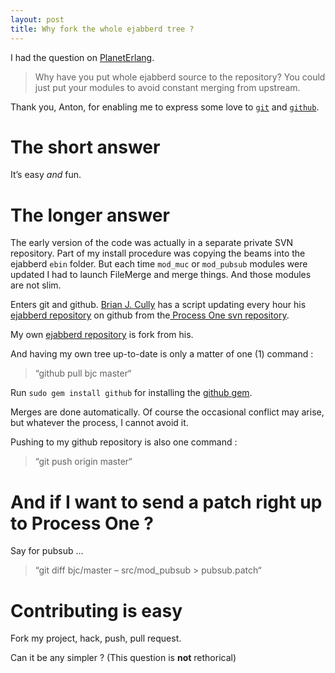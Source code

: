 ```yaml
---
layout: post
title: Why fork the whole ejabberd tree ?
---
```

I had the question on <a href="http://www.planeterlang.org/en/planet/article/ejabberd_cloud_edition_alpha/">PlanetErlang</a>.
<blockquote>Why have you put whole ejabberd source to the repository? You could just put your modules to avoid constant merging from upstream.</blockquote>
Thank you, Anton, for enabling me to express some love to <a href="http://git-scm.com/"><code>git</code></a> and <a href="https://github.com/"><code>github</code></a>.
<h1>The short answer</h1>
It’s easy <em>and</em> fun.
<h1>The longer answer</h1>
The early version of the code was actually in a separate private SVN repository. Part of my install procedure was copying the beams into the ejabberd <code>ebin</code> folder. But each time <code>mod_muc</code> or <code>mod_pubsub</code> modules were updated I had to launch FileMerge and merge things. And those modules are not slim.

Enters git and github. <a href="http://github.com/bjc">Brian J. Cully</a> has a script updating every hour his <a href="http://github.com/bjc/ejabberd/tree/master">ejabberd repository</a> on github from the<a href="https://svn.process-one.net/ejabberd/trunk/src/"> Process One svn repository</a>.

My own <a href="http://github.com/cstar/ejabberd/tree/master">ejabberd repository</a> is fork from his.

And having my own tree up-to-date is only a matter of one (1) command :
<blockquote>“github pull bjc master“</blockquote>
Run <code>sudo gem install github</code> for installing the <a href="http://github.com/defunkt/github-gem/tree/master">github gem</a>.

Merges are done automatically. Of course the occasional conflict may arise, but whatever the process, I cannot avoid it.

Pushing to my github repository is also one command :
<blockquote>“git push origin master“</blockquote>
<h1>And if I want to send a patch right up to Process One ?</h1>
Say for pubsub …
<blockquote>“git diff bjc/master – src/mod_pubsub &gt; pubsub.patch“</blockquote>
<h1>Contributing is easy</h1>
Fork my project, hack, push, pull request.

Can it be any simpler ? (This question is <strong>not</strong> rethorical)      
